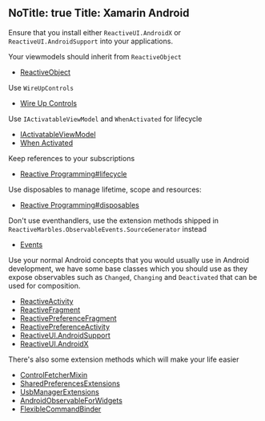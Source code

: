 NoTitle: true
Title: Xamarin Android
---

Ensure that you install either `ReactiveUI.AndroidX` or `ReactiveUI.AndroidSupport` into your applications.

Your viewmodels should inherit from `ReactiveObject`

- [ReactiveObject](../../../api/reactiveui/reactiveobject/)

Use `WireUpControls`

- [Wire Up Controls](../../../docs/handbook/data-binding/xamarin-android/wire-up-controls)

Use `IActivatableViewModel` and `WhenActivated` for lifecycle

- [IActivatableViewModel](../../../api/reactiveui/IActivatableViewModel/)
- [When Activated](../../../docs/handbook/when-activated/)

Keep references to your subscriptions

- [Reactive Programming#lifecycle](../../../docs/reactive-programming#lifecycle)

Use disposables to manage lifetime, scope and resources:

- [Reactive Programming#disposables](../../../docs/reactive-programming#disposables)

Don't use eventhandlers, use the extension methods shipped in `ReactiveMarbles.ObservableEvents.SourceGenerator` instead

- [Events](../../../docs/handbook/events/)

Use your normal Android concepts that you would usually use in Android development, we have some base classes which you should use as they expose observables such as `Changed`, `Changing` and `Deactivated` that can be used for composition.

- [ReactiveActivity](../../../api/reactiveui/reactiveactivity_1/)
- [ReactiveFragment](../../../api/reactiveui/reactivefragment_1/)
- [ReactivePreferenceFragment](../../../api/reactiveui/reactivepreferencefragment_1/)
- [ReactivePreferenceActivity](../../../api/reactiveui/reactivepreferenceactivity_1/)
- [ReactiveUI.AndroidSupport](../../../api/reactiveui.androidsupport/)
- [ReactiveUI.AndroidX](../../../api/reactiveui.androidx/)

There's also some extension methods which will make your life easier

- [ControlFetcherMixin](../../../api/reactiveui.androidsupport/controlfetchermixin/)
- [SharedPreferencesExtensions](../../../api/reactiveui/sharedpreferencesextensions/)
- [UsbManagerExtensions](../../../api/reactiveui/usbmanagerextensions/)
- [AndroidObservableForWidgets](../../../api/reactiveui/androidobservableforwidgets/)
- [FlexibleCommandBinder](../../../api/reactiveui/flexiblecommandbinder/)
